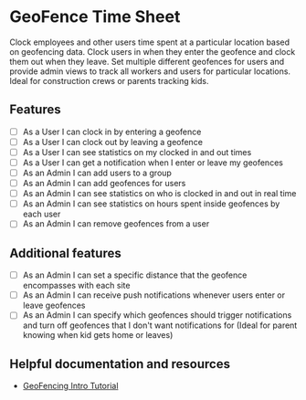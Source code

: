 # GeoFence Time Sheet

Clock employees and other users time spent at a particular location based on geofencing data.  Clock users in when they enter the geofence and clock them out when they leave.  Set multiple different geofences for users and provide admin views to track all workers and users for particular locations.  Ideal for construction crews or parents tracking kids.

## Features

- [ ] As a User I can clock in by entering a geofence
- [ ] As a User I can clock out by leaving a geofence
- [ ] As a User I can see statistics on my clocked in and out times
- [ ] As a User I can get a notification when I enter or leave my geofences
- [ ] As an Admin I can add users to a group
- [ ] As an Admin I can add geofences for users
- [ ] As an Admin I can see statistics on who is clocked in and out in real time
- [ ] As an Admin I can see statistics on hours spent inside geofences by each user
- [ ] As an Admin I can remove geofences from a user

## Additional features

- [ ] As an Admin I can set a specific distance that the geofence encompasses with each site
- [ ] As an Admin I can receive push notifications whenever users enter or leave geofences
- [ ] As an Admin I can specify which geofences should trigger notifications and turn off geofences that I don't want notifications for (Ideal for parent knowing when kid gets home or leaves)

## Helpful documentation and resources

- [GeoFencing Intro Tutorial](https://www.youtube.com/watch?v=MYHVyl-juUk)
